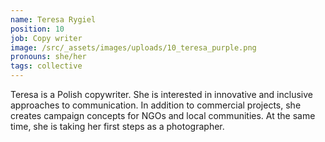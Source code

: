 ```yaml
---
name: Teresa Rygiel
position: 10
job: Copy writer
image: /src/_assets/images/uploads/10_teresa_purple.png
pronouns: she/her
tags: collective
---
```


Teresa is a Polish copywriter. She is interested in innovative and inclusive approaches to communication. In addition to commercial projects, she creates campaign concepts for NGOs and local communities. At the same time, she is taking her first steps as a photographer.
